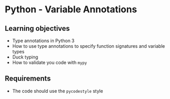 # Python - Variable Annotations

## Learning objectives

- Type annotations in Python 3
- How to use type annotations to specify function signatures and variable types
- Duck typing
- How to validate you code with `mypy`

## Requirements

- The code should use the `pycodestyle` style
